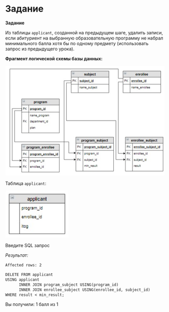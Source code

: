 # Задание

**Задание**

Из таблицы `applicant`, созданной на предыдущем шаге, удалить записи, если абитуриент на выбранную образовательную программу не набрал минимального балла хотя бы по одному предмету (использовать запрос из предыдущего урока).

**Фрагмент логической схемы базы данных:**

<p float="left">
<img src="ab_5.jpg" width="600" />
</p>

Таблица `applicant`:

<p float="left">
<img src="ab_6.jpg" width="200" />
</p>

Введите SQL запрос

*Результат:*

```mysql
Affected rows: 2
```

```mysql
DELETE FROM applicant
USING applicant
      INNER JOIN program_subject USING(program_id)
      INNER JOIN enrollee_subject USING(enrollee_id, subject_id)
WHERE result < min_result;
```

Вы получили: 1 балл из 1
